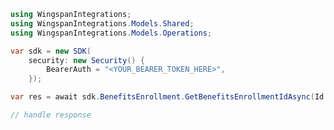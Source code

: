 <!-- Start SDK Example Usage [usage] -->
```csharp
using WingspanIntegrations;
using WingspanIntegrations.Models.Shared;
using WingspanIntegrations.Models.Operations;

var sdk = new SDK(
    security: new Security() {
        BearerAuth = "<YOUR_BEARER_TOKEN_HERE>",
    });

var res = await sdk.BenefitsEnrollment.GetBenefitsEnrollmentIdAsync(Id: "string");

// handle response
```
<!-- End SDK Example Usage [usage] -->